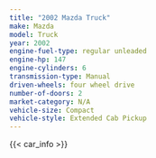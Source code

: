 ```yaml
---
title: "2002 Mazda Truck"
make: Mazda
model: Truck
year: 2002
engine-fuel-type: regular unleaded
engine-hp: 147
engine-cylinders: 6
transmission-type: Manual
driven-wheels: four wheel drive
number-of-doors: 2
market-category: N/A
vehicle-size: Compact
vehicle-style: Extended Cab Pickup
---
```


{{< car_info >}}
